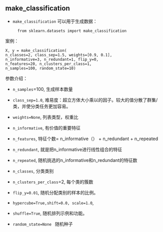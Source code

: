 ## make_classification

* `make_classification` 可以用于生成数据：

        from sklearn.datasets import make_classification


案例：


    X, y = make_classification(
    n_classes=2, class_sep=1.5, weights=[0.9, 0.1],
    n_informative=3, n_redundant=1, flip_y=0,
    n_features=20, n_clusters_per_class=1,
    n_samples=100, random_state=10)
                

参数介绍：

* `n_samples`=100,                      生成样本数量

* `class_sep=1.0`,                      难易度：超立方体大小乘以的因子。较大的值分散了群集/类，并使分类任务更加容易。

* `weights=None`,                       列表类型，权重比             

* `n_informative`,                      有价值的重要特征

* `n_features`,                         特征个数= n_informative（） + n_redundant + n_repeated


* `n_redundant`,                        就是把n_informative进行线性组合的特征

* `n_repeated`,                         随机挑选的n_informative和n_redundant的特征数

* `n_classes`,                          分类类别

* `n_clusters_per_class`=2,             每个类的簇数


* `flip_y=0.01`,                        随机分配类别的样本的比例。


* `hypercube=True,shift=0.0, scale=1.0`,                      

* `shuffle=True`,                       随机排列示例和功能。

* `random_state=None `              随机种子





